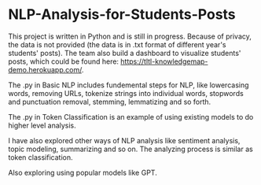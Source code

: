 # NLP-Analysis-for-Students-Posts

This project is written in Python and is still in progress. Because of privacy, the data is not provided (the data is in .txt format of different year's students' posts). The team also build a dashboard to visualize students' posts, which could be found here: https://tltl-knowledgemap-demo.herokuapp.com/.

The .py in Basic NLP includes fundemental steps for NLP, like lowercasing words, removing URLs, tokenize strings into individual words, stopwords and punctuation removal, stemming, lemmatizing and so forth.


The .py in Token Classification is an example of using existing models to do higher level analysis.

I have also explored other ways of NLP analysis like sentiment analysis, topic modeling, summarizing and so on. The analyzing process is similar as token classification.

Also exploring using popular models like GPT.
